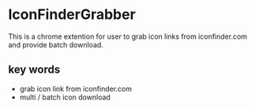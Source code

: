 # IconFinderGrabber

This is a chrome extention for user to grab icon links from iconfinder.com and provide batch download.

## key words

- grab icon link from iconfinder.com
- multi / batch icon download


